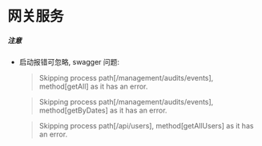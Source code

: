 # 网关服务

##### 注意

- 启动报错可忽略, swagger 问题:
  > Skipping process path[/management/audits/events], method[getAll] as it has an error.

  > Skipping process path[/management/audits/events], method[getByDates] as it has an error.

  > Skipping process path[/api/users], method[getAllUsers] as it has an error.